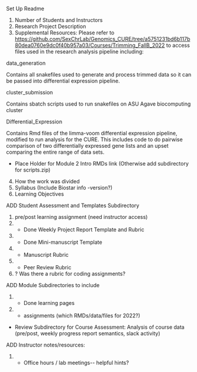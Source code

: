 Set Up Readme
1) Number of Students and Instructors
2) Research Project Description
3) Supplemental Resources: Please refer to https://github.com/SexChrLab/Genomics_CURE/tree/a5751231bd6b117b80dea0760e9dc0f40b957a03/Courses/Trimming_FallB_2022 to access files used in the research analysis pipeline including:

data_generation

Contains all snakefiles used to generate and process trimmed data so it can be passed into differential expression pipeline.

cluster_submission

Contains sbatch scripts used to run snakefiles on ASU Agave biocomputing cluster

Differential_Expression

Contains Rmd files of the limma-voom differential expression pipeline, modified to run analysis for the CURE. This includes code to do pairwise comparison of two differentially expressed gene lists and an upset comparing the entire range of data sets.

+ Place Holder for Module 2 Intro RMDs link (Otherwise add subdirectory for scripts.zip)

4) How the work was divided
5) Syllabus (Include Biostar info -version?)
6) Learning Objectives

ADD Student Assessment and Templates Subdirectory
1) pre/post learning assignment (need instructor access)
2) + Done Weekly Project Report Template and Rubric
3) + Done Mini-manuscript Template
4) * Manuscript Rubric
4) * Peer Review Rubric
5) ? Was there a rubric for coding assignments?

ADD Module Subdirectories to include
1) + Done learning pages
2) * assignments (which RMDs/data/files for 2022?)

* Review Subdirectory for Course Assessment: Analysis of course data (pre/post, weekly progress report semantics, slack activity)
   
ADD Instructor notes/resources:
1) * Office hours / lab meetings-- helpful hints?
